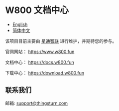 # W800 文档中心 

* [English](en/SUMMARY.md)
* [简体中文](zh/SUMMARY.md)

该项目目前主要由 [星通智联](https://www.thingsturn.com) 进行维护，并期待您的参与。

官网网站： https://www.w800.fun

文档中心： https://docs.w800.fun

下载中心： https://download.w800.fun

## 联系我们

邮箱: support@thingsturn.com
